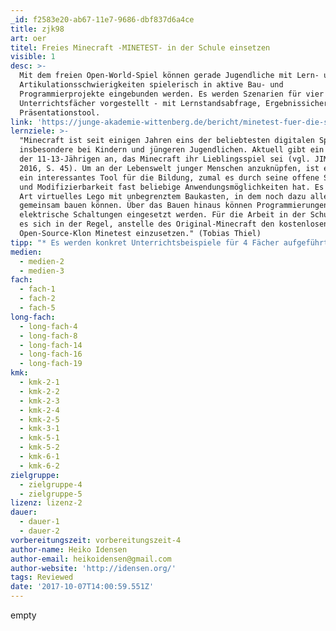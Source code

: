 ```yaml
---
_id: f2583e20-ab67-11e7-9686-dbf837d6a4ce
title: zjk98
art: oer
titel: Freies Minecraft -MINETEST- in der Schule einsetzen
visible: 1
desc: >-
  Mit dem freien Open-World-Spiel können gerade Jugendliche mit Lern- und
  Artikulationsschwierigkeiten spielerisch in aktive Bau- und
  Programmierprojekte eingebunden werden. Es werden Szenarien für vier
  Unterrichtsfächer vorgestellt - mit Lernstandsabfrage, Ergebnissicherung und
  Präsentationstool.
link: 'https://junge-akademie-wittenberg.de/bericht/minetest-fuer-die-schule'
lernziele: >-
  "Minecraft ist seit einigen Jahren eins der beliebtesten digitalen Spiele
  insbesondere bei Kindern und jüngeren Jugendlichen. Aktuell gibt ein Viertel
  der 11-13-Jährigen an, das Minecraft ihr Lieblingsspiel sei (vgl. JIM-Studie
  2016, S. 45). Um an der Lebenswelt junger Menschen anzuknüpfen, ist es deshalb
  ein interessantes Tool für die Bildung, zumal es durch seine offene Struktur
  und Modifizierbarkeit fast beliebige Anwendungsmöglichkeiten hat. Es ist eine
  Art virtuelles Lego mit unbegrenztem Baukasten, in dem noch dazu alle
  gemeinsam bauen können. Über das Bauen hinaus können Programmierungen und
  elektrische Schaltungen eingesetzt werden. Für die Arbeit in der Schule lohnt
  es sich in der Regel, anstelle des Original-Minecraft den kostenlosen
  Open-Source-Klon Minetest einzusetzen." (Tobias Thiel)
tipp: "* Es werden konkret Unterrichtsbeispiele für 4 Fächer aufgeführt:\r\n1. Biologie/Ökologie: Baut einen Fluss, der gute Lebensbedingungen bietet und einen Fluss, in dem es deutlich weniger Leben gibt.\r\n* 2. Kunst: Baut drei historische Gebäude in ihrem architektonischen Stil nach: Renaissance, Klassizismus und Neogotik.\r\n3. Religion/Ethik: Baut eine Kirche, eine Synagoge und eine Moschee\r\n4. Sozialkunde/Wirtschaft/Ökologie/Ethik: Baut die Stadt der Zukunft.\r\nDie für diese Szenarien erstellte Beispielwelt steht zum Download bereit:\r\nMan muss sie in den Ordner \"worlds\" im Minetest-Ordner entpacken.\r\nNach dem Neustart von Minetest muss man die Welt \"LiGa\" auswählen\r\nhttp://junge-akademie-wittenberg.de/sites/default/files/downloads/liga.zip\r\n\r\nWeitere Links und Ressourcen:\r\n*Minetest in der Schule (Wiki) mit ausführlichen Schritt-für-Schritt Anleitungen (Birgit Lacher)\r\nhttps://wiki.minetest.net/Minetest_in_der_Schule\r\n*Lebendige Facebook-Gruppe zum Einsatz von Minntest/Minecraft in der Schule\r\nhttps://www.facebook.com/groups/1458900627735518/?ref=br_rs\r\n*MinetestEdu: visuelles Admin-Tool für die Steuerung von Welteinstellungen und Teilnehmer-/Schüler-Aktivitäten - angelehnt an Minecraft-Edu\r\nhttps://github.com/minetest4edu"
medien:
  - medien-2
  - medien-3
fach:
  - fach-1
  - fach-2
  - fach-5
long-fach:
  - long-fach-4
  - long-fach-8
  - long-fach-14
  - long-fach-16
  - long-fach-19
kmk:
  - kmk-2-1
  - kmk-2-2
  - kmk-2-3
  - kmk-2-4
  - kmk-2-5
  - kmk-3-1
  - kmk-5-1
  - kmk-5-2
  - kmk-6-1
  - kmk-6-2
zielgruppe:
  - zielgruppe-4
  - zielgruppe-5
lizenz: lizenz-2
dauer:
  - dauer-1
  - dauer-2
vorbereitungszeit: vorbereitungszeit-4
author-name: Heiko Idensen
author-email: heikoidensen@gmail.com
author-website: 'http://idensen.org/'
tags: Reviewed
date: '2017-10-07T14:00:59.551Z'
---
```

empty
